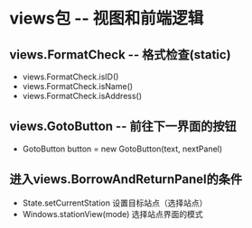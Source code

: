 # views包 -- 视图和前端逻辑

## views.FormatCheck -- 格式检查(static)
* views.FormatCheck.isID()
* views.FormatCheck.isName()
* views.FormatCheck.isAddress()

## views.GotoButton -- 前往下一界面的按钮
* GotoButton button = new GotoButton(text, nextPanel)

## 进入views.BorrowAndReturnPanel的条件
* State.setCurrentStation 设置目标站点（选择站点）
* Windows.stationView(mode) 选择站点界面的模式
